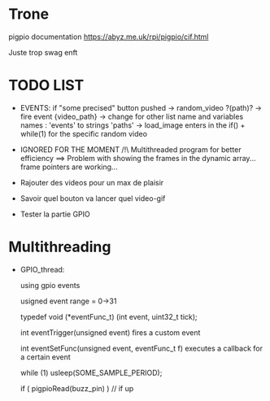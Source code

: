 # Trone

pigpio documentation
https://abyz.me.uk/rpi/pigpio/cif.html

Juste trop swag enft


# TODO LIST

- EVENTS: if "some precised" button pushed -> random_video ?(path)? -> fire event {video_path} -> change for other list name and variables names : 'events' to strings 'paths' -> load_image enters in the if() + while(1) for the specific random video

- IGNORED FOR THE MOMENT /!\\ Multithreaded program for better efficiency
  ==>  Problem with showing the frames in the dynamic array... frame pointers are working...


- Rajouter des videos pour un max de plaisir
- Savoir quel bouton va lancer quel video-gif
- Tester la partie GPIO


# Multithreading

- GPIO_thread:

  using gpio events

  usigned event range = 0->31

  typedef void (*eventFunc_t) (int event, uint32_t tick);

  int eventTrigger(unsigned event)
    fires a custom event

  int eventSetFunc(unsigned event, eventFunc_t f)
    executes a callback for a certain event


  while (1)
  usleep(SOME_SAMPLE_PERIOD);

  if ( pigpioRead(buzz_pin) ) // if up
